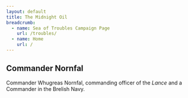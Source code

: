 ```yaml
---
layout: default
title: The Midnight Oil
breadcrumb:
  - name: Sea of Troubles Campaign Page
    url: /troubles/
  - name: Home
    url: /
---
```

## Commander Nornfal

Commander Whugreas Nornfal, commanding officer of the *Lance* and a Commander in the Brelish Navy.
